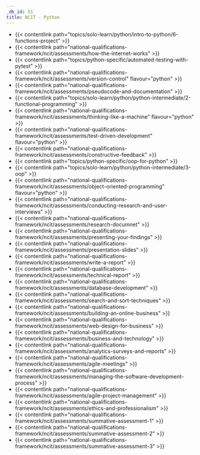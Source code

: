 ```yaml
---
_db_id: 51
title: NCIT - Python
---
```

- {{< contentlink path="topics/solo-learn/python/intro-to-python/6-functions-project" >}}
- {{< contentlink path="national-qualifications-framework/ncit/assessments/how-the-internet-works" >}}
- {{< contentlink path="topics/python-specific/automated-testing-with-pytest" >}}
- {{< contentlink path="national-qualifications-framework/ncit/assessments/version-control" flavour="python" >}}
- {{< contentlink path="national-qualifications-framework/ncit/assessments/pseudocode-and-documentation" >}}
- {{< contentlink path="topics/solo-learn/python/python-intermediate/2-functional-programming" >}}
- {{< contentlink path="national-qualifications-framework/ncit/assessments/thinking-like-a-machine" flavour="python" >}}
- {{< contentlink path="national-qualifications-framework/ncit/assessments/test-driven-development" flavour="python" >}}
- {{< contentlink path="national-qualifications-framework/ncit/assessments/constructive-feedback" >}}
- {{< contentlink path="topics/python-specific/oop-for-python" >}}
- {{< contentlink path="topics/solo-learn/python/python-intermediate/3-oop" >}}
- {{< contentlink path="national-qualifications-framework/ncit/assessments/object-oriented-programming" flavour="python" >}}
- {{< contentlink path="national-qualifications-framework/ncit/assessments/conducting-research-and-user-interviews" >}}
- {{< contentlink path="national-qualifications-framework/ncit/assessments/research-documnet" >}}
- {{< contentlink path="national-qualifications-framework/ncit/assessments/presenting-your-findings" >}}
- {{< contentlink path="national-qualifications-framework/ncit/assessments/presentation-slides" >}}
- {{< contentlink path="national-qualifications-framework/ncit/assessments/write-a-report" >}}
- {{< contentlink path="national-qualifications-framework/ncit/assessments/technical-report" >}}
- {{< contentlink path="national-qualifications-framework/ncit/assessments/database-development" >}}
- {{< contentlink path="national-qualifications-framework/ncit/assessments/search-and-sort-techniques" >}}
- {{< contentlink path="national-qualifications-framework/ncit/assessments/building-an-online-business" >}}
- {{< contentlink path="national-qualifications-framework/ncit/assessments/web-design-for-business" >}}
- {{< contentlink path="national-qualifications-framework/ncit/assessments/business-and-technology" >}}
- {{< contentlink path="national-qualifications-framework/ncit/assessments/analytics-surveys-and-reports" >}}
- {{< contentlink path="national-qualifications-framework/ncit/assessments/agile-meetings" >}}
- {{< contentlink path="national-qualifications-framework/ncit/assessments/managing-the-software-development-process" >}}
- {{< contentlink path="national-qualifications-framework/ncit/assessments/agile-project-management" >}}
- {{< contentlink path="national-qualifications-framework/ncit/assessments/ethics-and-professionalism" >}}
- {{< contentlink path="national-qualifications-framework/ncit/assessments/summative-assessment-1" >}}
- {{< contentlink path="national-qualifications-framework/ncit/assessments/summative-assessment-2" >}}
- {{< contentlink path="national-qualifications-framework/ncit/assessments/summative-assessment-3" >}}